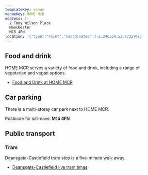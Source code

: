 ```yaml
---
templateKey: venue
venueKey: HOME MCR
address: |-
  2 Tony Wilson Place
  Manchester
  M15 4FN
location: '{"type":"Point","coordinates":[-2.246534,53.473570]}'
---
```

## Food and drink

HOME MCR serves a variety of food and drink, including a range of vegetarian
and vegan options.

* [Food and Drink at HOME MCR](https://homemcr.org/visit/food-and-drink/)

## Car parking

There is a multi-storey car park next to HOME MCR.

Postcode for sat-navs: **M15 4FN**

## Public transport

### Tram

Deansgate-Castlefield tram stop is a five-minute walk away.

* [Deansgate-Castlefield live tram times](https://tfgm.com/public-transport/tram/stops/deansgate-castlefield-tram)
